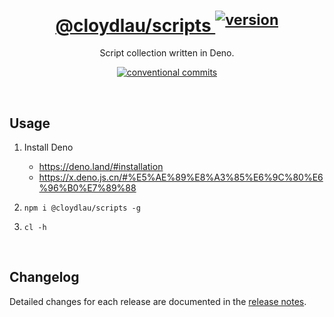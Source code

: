 <h1 align="center">
  <a href="https://npmjs.com/package/@cloydlau/scripts" target="_blank" rel="noopener noreferrer">
    @cloydlau/scripts <sup><img alt="version" src="https://versionbadg.es/cloydlau/scripts.svg"></sup>
  </a>
</h1>

<p align="center">
  Script collection written in Deno.
</p>

<p align="center">
  <a href="https://conventionalcommits.org"><img alt="conventional commits" src="https://img.shields.io/badge/commits-Conventional-FE5196.svg?logo=conventionalcommits&logoColor=white"></a>
</p>

<br>

## Usage

1. Install Deno
    - https://deno.land/#installation
    - https://x.deno.js.cn/#%E5%AE%89%E8%A3%85%E6%9C%80%E6%96%B0%E7%89%88

2. `npm i @cloydlau/scripts -g`

3. `cl -h`

<br>

## Changelog

Detailed changes for each release are documented in the [release notes](https://github.com/cloydlau/scripts/releases).

<br>
